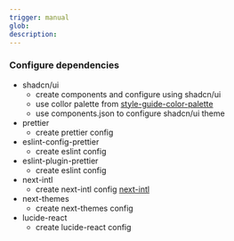 ```yaml
---
trigger: manual
glob:
description:
---
```


### Configure dependencies
  - shadcn/ui
    - create components and configure using shadcn/ui
    - use collor palette from [style-guide-color-palette](./style-guide-color-palette.md)
    - use components.json to configure shadcn/ui theme
  - prettier
    - create prettier config
  - eslint-config-prettier
    - create eslint config
  - eslint-plugin-prettier
    - create eslint config
  - next-intl
    - create next-intl config [next-intl](./next-intl.md)
  - next-themes
    - create next-themes config
  - lucide-react
    - create lucide-react config